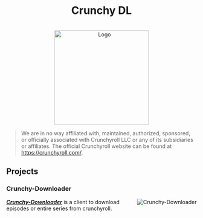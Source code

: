 <h1 align="center">Crunchy DL</h1>

<p align="center">
  <br>
    <a href="https://github.com/Crunchy-DL">
        <img src="https://github.com/Crunchy-DL/.github/assets/75888166/8f2b139a-3ad1-4427-b1af-6b694ae2fe71" alt="Logo" width=250px>
    </a>
  <br>
</p>

> We are in no way affiliated with, maintained, authorized, sponsored, or officially associated with Crunchyroll LLC or any of its subsidiaries or affiliates.
> The official Crunchyroll website can be found at https://crunchyroll.com/.

## Projects

### Crunchy-Downloader

<a href="https://github.com/Crunchy-DL/Crunchy-Downloader">
  <img src="https://github-readme-stats.vercel.app/api/pin/?username=Crunchy-DL&repo=Crunchy-Downloader" alt="Crunchy-Downloader" align="right">
</a>

_**[Crunchy-Downloader](https://github.com/Crunchy-DL/Crunchy-Downloader)**_ is a client to download episodes or entire series from crunchyroll.

